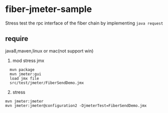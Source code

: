 # fiber-jmeter-sample
Stress test the rpc interface of the fiber chain by implementing `java request`

## require
java8,maven,linux or mac(not support win)


1. mod stress jmx

```
  mvn package
  mvn jmeter:gui
  load jmx file
  src/test/jmeter/FiberSendDemo.jmx
```  
2. stress
```
mvn jmeter:jmeter
mvn jmeter:jmeter@configuration2 -DjmeterTest=FiberSendDemo.jmx
```

